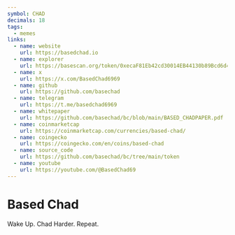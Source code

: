 ```yaml
---
symbol: CHAD
decimals: 18
tags:
  - memes
links:
  - name: website
    url: https://basedchad.io
  - name: explorer
    url: https://basescan.org/token/0xecaF81Eb42cd30014EB44130b89Bcd6d4Ad98B92
  - name: x
    url: https://x.com/BasedChad6969
  - name: github
    url: https://github.com/basechad
  - name: telegram
    url: https://t.me/basedchad6969
  - name: whitepaper
    url: https://github.com/basechad/bc/blob/main/BASED_CHADPAPER.pdf
  - name: coinmarketcap
    url: https://coinmarketcap.com/currencies/based-chad/
  - name: coingecko
    url: https://coingecko.com/en/coins/based-chad
  - name: source_code
    url: https://github.com/basechad/bc/tree/main/token
  - name: youtube
    url: https://youtube.com/@BasedChad69
---
```


# Based Chad

Wake Up. Chad Harder. Repeat.
